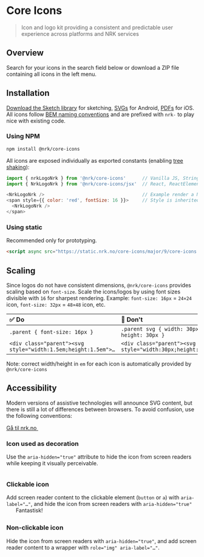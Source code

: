 # Core Icons

> Icon and logo kit providing a consistent and predictable user experience across platforms and NRK services

<!--demo
<script src="core-icons.min.js"></script>
demo-->

## Overview

Search for your icons in the search field below or download a ZIP file containing all icons in the left menu.

<!--demo
<style>
.doc-grid { overflow: hidden }
.doc-grid > * { box-sizing: border-box; display: inline-block; vertical-align: top; width: 33%; min-width: 300px; padding: 15px 15px 15px 0 }
.docs-icons { overflow: hidden; padding: 0 7vw; margin: 0 -7vw; transition:.2s }
.docs-icons > * { cursor: pointer; box-sizing: border-box; display: inline-block; vertical-align: top; width: 20%; min-width: 180px }
.docs-icons > h3 { width: 100%; font-weight: 700; font-size: 12px; text-transform: uppercase; min-width: none; margin: 2em 0 .5em }
.docs-icons > h3:first-child { margin-top: 0 }
.docs-icons > div:hover { color: gray; }
.docs-icons svg { margin-right: 9px; vertical-align: middle }
.docs-pops { position: absolute; padding: 5px 0; transition: .2s .1s }
.docs-pops a,
.docs-pops button { -webkit-appearance: none; display: inline-block; font: inherit; font-weight: 400; background: #000; color: #fff !important; border: 0; border-radius: 4px; margin: 1px; padding: 2px 5px; text-decoration: none; cursor: pointer; transition: .2s }
.docs-pops a:hover,
.docs-pops button:hover { background: gray; }
.docs-icons :not(:hover) .docs-pops { visibility: hidden; opacity: 0; transform: translateY(-5px); transition-delay: 0 }
.docs-input { font: inherit; color: inherit; padding: 5px 9px; border: 1px solid #ccc; border-radius: 3px; margin-bottom: 2em; }
</style>
<input type="text" aria-hidden="true" tabindex="-1" id="docs-copy" style="position:fixed;left:-300px;opacity:0">
<input type="text" class="docs-input" name="search" placeholder="Type to search" autocomplete="off" aria-label="Filter icons">
<div class="docs-icons"></div>
<script src="readme.js"></script>
demo-->

## Installation

[Download the Sketch library](sketch://add-library?url=https%3A%2F%2Fstatic.nrk.no%2Fcore-icons%2Flatest%2Fcore-icons.rss) for sketching, [SVGs](#icons) for Android, [PDFs](#icons) for iOS. All icons follow [BEM naming conventions](http://getbem.com/) and are prefixed with `nrk-` to play nice with existing code.

### Using NPM

```bash
npm install @nrk/core-icons
```

All icons are exposed individually as exported constants (enabling [tree shaking](https://medium.com/@netxm/what-is-tree-shaking-de7c6be5cadd)):

```js
import { nrkLogoNrk } from '@nrk/core-icons'      // Vanilla JS, String
import { NrkLogoNrk } from '@nrk/core-icons/jsx'  // React, ReactElement

<NrkLogoNrk />                                    // Example render a NRK logo with React
<span style={{ color: 'red', fontSize: 16 }}>     // Style is inherited from parent element
  <NrkLogoNrk />
</span>
```
### Using static

Recommended only for prototyping.

```html
<script async src="https://static.nrk.no/core-icons/major/9/core-icons.min.js"></script>
```

## Scaling

Since logos do not have consistent dimensions, `@nrk/core-icons` provides scaling based on `font-size`.
Scale the icons/logos by using font sizes divisible with `16` for sharpest rendering. Example: `font-size: 16px` = `24×24` icon, `font-size: 32px` = `48×48` icon, etc.

✅ Do | 🚫 Don't
:-- | :--
`.parent { font-size: 16px }` | `.parent svg { width: 30px; height: 30px }`
<div>`<div class="parent"><svg style="width:1.5em;height:1.5em">…`</div> | `<div class="parent"><svg style="width:30px;height:30px">…`

Note: correct width/height in `em` for each icon is automatically provided by `@nrk/core-icons`

## Accessibility

Modern versions of assistive technologies will announce SVG content, but there is still a lot of differences between browsers. To avoid confusion, use the following conventions:

<div class="doc-grid">
  <div>
    <div class="doc-demo">
      <a href="https://nrk.no/">
        Gå til nrk.no
        <svg aria-hidden="true" width="30" height="15"><use xlink:href="#nrk-arrow-right-long" /></svg>
      </a>
    </div>
    <h3 class="docs-heading--3">Icon used as decoration</h3>
    Use the <code>aria-hidden="true"</code> attribute to hide the icon from screen readers while keeping it visually perceivable.
  </div>
  <div>
    <div class="doc-demo">
      <a aria-label="Gå til nrk.no" href="https://nrk.no/">
        <svg aria-hidden="true" width="3.5em" height="1em"><use xlink:href="#nrk-logo-nrk" /></svg>
      </a>
    </div>
    <h3 class="docs-heading--3">Clickable icon</h3>
    Add screen reader content to the clickable element (<code>button</code> or <code>a</code>) with <code>aria-label="…"</code>, and hide the icon from screen readers with <code>aria-hidden="true"</code>
  </div>
  <div>
    <div class="doc-demo">
      <span role="img" aria-label="Terningkast seks">
        <svg aria-hidden="true" style="width:1.5em;height:1.5em;vertical-align:middle"><use xlink:href="#nrk-dice-6--active"></use></svg>
      </span>
      Fantastisk!
    </div>
    <h3 class="docs-heading--3">Non-clickable icon</h3>
    Hide the icon from screen readers with <code>aria-hidden="true"</code>, and add screen reader content to a wrapper with <code>role="img" aria-label="…"</code>.
  </div>
</div>
